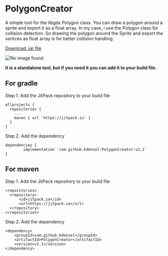 # PolygonCreator
A simple tool for the libgdx Polygon class. You can draw a polygon around a sprite and export it as a float array. In my case, i use the Polygon class for collision detection. So drawing the polygon around the Sprite and export the vertices as float array is for better collision handling.

[Download .jar file](https://github.com/kdenzel/PolygonCreator/releases/download/v1.1/PolygonCreator.jar)

![No image found](https://imagr.eu/up/vsKRr_example.png)

**It is a standalone tool, but if you need it you can add it to your build file.**

## For gradle
Step 1. Add the JitPack repository to your build file
```
allprojects {
  repositories {
    ...
    maven { url 'https://jitpack.io' }
  }
}
```
Step 2. Add the dependency
```
dependencies {
        implementation 'com.github.kdenzel:PolygonCreator:v1.1'
}
```

## For maven
Step 1. Add the JitPack repository to your build file
```
<repositories>
  <repository>
      <id>jitpack.io</id>
      <url>https://jitpack.io</url>
  </repository>
</repositories>
```

Step 2. Add the dependency

```
<dependency>
    <groupId>com.github.kdenzel</groupId>
    <artifactId>PolygonCreator</artifactId>
    <version>v1.1</version>
</dependency>
```
